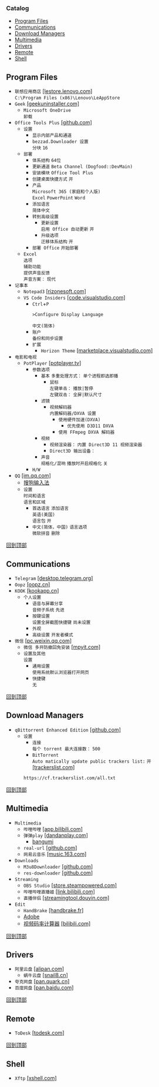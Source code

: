 ### Catalog
- [Program Files](#program-files)
- [Communications](#communications)
- [Download Managers](#download-managers)
- [Multimedia](#multimedia)
- [Drivers](#drivers)
- [Remote](#remote)
- [Shell]()
## Program Files
* `联想应用商店` [[lestore.lenovo.com]](https://lestore.lenovo.com/)  
`C:\Program Files (x86)\Lenovo\LeAppStore`
* `Geek` [[geekuninstaller.com]](https://geekuninstaller.com/)
  * `Microsoft OneDrive`  
`卸载`
* `Office Tools Plus` [[github.com]](https://github.com/YerongAI/Office-Tool/releases/)
  * `设置`  
    * `显示内部产品和通道`
    * `bezzad.Downloader 设置`  
`分块` `16`
  * `部署`
    * `体系结构` `64位`
    * `更新通道` `Beta Channel (Dogfood::DevMain)`
    * `安装模块` `Office Tool Plus`
    * `创建桌面快捷方式` `开`
    * `产品`  
`Microsoft 365 (家庭和个人版)`  
`Excel` `PowerPoint` `Word`
    * `添加语言`  
`简体中文`
    * `转到高级设置`
      * `更新设置`  
`启用 Office 自动更新` `开`
      * `升级选项`  
`迁移体系结构` `开`
    * `部署 Office` `开始部署`
  * `Excel`  
`选项`  
`辅助功能`  
`提供声音反馈`  
`声音方案：` `现代`
* `记事本`
  * `Notepad3` [[rizonesoft.com]](https://www.rizonesoft.com/downloads/notepad3/)
  * `VS Code Insiders` [[code.visualstudio.com]](https://code.visualstudio.com/insiders/)
    * `Ctrl`+`P`  
      ```
      >Configure Display Language
      ```
      `中文(简体)`
    * `账户`  
`备份和同步设置`
    * `扩展`
      * `Horizon Theme` [[marketplace.visualstudio.com]](https://marketplace.visualstudio.com/items?itemName=alexandernanberg.horizon-theme-vscode)
* `电影和电视`
  * `PotPlayer` [[potplayer.tv]](https://potplayer.tv/?lang=zh_CN)  
    * `参数选项`
      * `基本`
`多重处理方式：` `单个进程即选即播`
        * `鼠标`  
`左键单击：` `播放|暂停`  
`左键双击：` `全屏|默认尺寸`
      * `滤镜`
        * `视频解码器`  
`内置解码器/DXVA 设置`
          * `使用硬件加速(DXVA)`  
            * `优先使用 D3D11 DXVA`  
          * `使用 FFmpeg DXVA 解码器`
      * `视频`  
        * `视频渲染器：` `内置 Direct3D 11 视频渲染器`  
        * `Direct3D 输出设备：`
      * `声音`  
`规格化/混响`
`播放时开启规格化` `关`
    * `H/W`
* `QQ` [[im.qq.com]](https://im.qq.com/pcqq/index.shtml)
  * [搜狗输入法](/windows/program-files/sogou.md)
  * `设置`  
`时间和语言`  
`语言和区域`  
    * `首选语言` `添加语言`  
`英语(美国)`  
`语言包` `开`
    * `中文(简体，中国)` `语言选项`  
`微软拼音` `删除`

[回到顶部](#catalog)
## Communications
* `Telegram` [[desktop.telegram.org]](https://desktop.telegram.org/)
* `Oopz` [[oopz.cn]](https://oopz.cn/)
* `KOOK` [[kookapp.cn]](https://www.kookapp.cn/)
  * `个人设置`
    * `语音与屏幕分享`  
`音频子系统` `先进`
    * `按键设置`  
`设置全屏截图快捷键` `尚未设置`
    * `外观`
    * `高级设置` `开发者模式`
* `微信` [[pc.weixin.qq.com]](https://pc.weixin.qq.com/)
  * `微信 多开防撤回免安装` [[mpyit.com]](https://mpyit.com/wechat.html)
  * `设置及其他`  
`设置`
    * `通用设置`  
`使用系统默认浏览器打开网页`
    * `快捷键`  
`无`

[回到顶部](#catalog)
## Download Managers
* `qBittorrent Enhanced Edition` [[github.com]](https://github.com/c0re100/qBittorrent-Enhanced-Edition/releases)
  * `设置`
    * `连接`  
`每个 torrent 最大连接数：` `500`
    * `BitTorrent`  
`Auto matically update public trackers list:` `开` [[trackerslist.com]](https://trackerslist.com/#/zh)
    ```
    https://cf.trackerslist.com/all.txt
    ```

[回到顶部](#catalog)
## Multimedia
* `Multimedia`
  * `哔哩哔哩` [[app.bilibili.com]](https://app.bilibili.com/)
  * `弹弹play` [[dandanplay.com]](https://www.dandanplay.com/)
    * [bangumi](/windows/program-files/bangumi.md)
  * `real-url` [[github.com]](https://github.com/wbt5/real-url)
  * `网易云音乐` [[music.163.com]](https://music.163.com/#/download)
* `Downloads`
  * `M3u8Downloader` [[github.com]](https://github.com/Harlan-H/M3u8Downloader_H/releases)
  * `res-downloader` [[github.com]](https://github.com/putyy/res-downloader/releases)
* `Streaming`
  * `OBS Studio` [[store.steampowered.com]](https://store.steampowered.com/app/1905180/OBS_Studio/)
  * `哔哩哔哩直播姬` [[link.bilibili.com]](https://link.bilibili.com/p/eden/download#/web)
  * `直播伴侣` [[streamingtool.douyin.com]](https://streamingtool.douyin.com/)
* `Edit`
  * `HandBrake` [[handbrake.fr]](https://handbrake.fr/)
  * [Adobe](/windows/program-files/adobe.md)
  * [视频码率计算器](/windows/program-files/码率计算器.html) [[bilibili.com]](https://www.bilibili.com/video/BV1Np4y197nb/?vd_source=85eeb932842b5b15ade257caaa4a9ba8)

[回到顶部](#catalog)
## Drivers
* `阿里云盘` [[alipan.com]](https://www.alipan.com/)
  * `蜗牛云盘` [[snail8.cn]](https://snail8.cn/html/index.html)
* `夸克网盘` [[pan.quark.cn]](https://pan.quark.cn/list#/list/all)
* `百度网盘` [[pan.baidu.com]](https://pan.baidu.com/download#win)

[回到顶部](#catalog)
## Remote
* `ToDesk` [[todesk.com]](https://www.todesk.com/download.html)

[回到顶部](#catalog)
## Shell
* `Xftp` [[xshell.com]](https://www.xshell.com/zh/version-8-open-beta/)